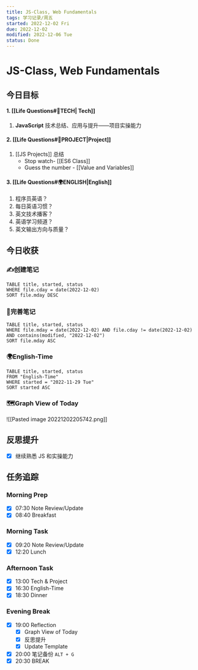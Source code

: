 ```yaml
---
title: JS-Class, Web Fundamentals
tags: 学习记录/周五
started: 2022-12-02 Fri
due: 2022-12-02
modified: 2022-12-06 Tue
status: Done
---
```

# JS-Class, Web Fundamentals
## 今日目标
#### 1. [[Life Questions#🚀TECH| Tech]]
1. **JavaScript** 技术总结、应用与提升——项目实操能力
#### 2. [[Life Questions#🚀PROJECT|Project]]
1. [[JS Projects]] 总结
	- Stop watch- [[ES6 Class]]
	- Guess the number - [[Value and Variables]]
#### 3. [[Life Questions#🌍ENGLISH|English]]
1. 程序员英语？
2. 每日英语习惯？
3. 英文技术播客？
4. 英语学习频道？
5. 英文输出方向与质量？
## 今日收获
### ✍️创建笔记

```dataview
TABLE title, started, status
WHERE file.cday = date(2022-12-02)
SORT file.mday DESC
```

### 📝完善笔记

```dataview
TABLE title, started, status
WHERE file.mday = date(2022-12-02) AND file.cday != date(2022-12-02) AND contains(modified, "2022-12-02")
SORT file.mday ASC
```

### 🌍English-Time

```dataview
TABLE title, started, status
FROM "English-Time"
WHERE started = "2022-11-29 Tue"
SORT started ASC
```

### 🗺️Graph View of Today
![[Pasted image 20221202205742.png]]
## 反思提升
- [x] 继续熟悉 JS 和实操能力
## 任务追踪
### Morning Prep
- [x] 07:30 Note Review/Update
- [x] 08:40 Breakfast
### Morning Task
- [x] 09:20 Note Review/Update
- [x] 12:20 Lunch
### Afternoon Task
- [x] 13:00 Tech & Project
- [x] 16:30 English-Time
- [x] 18:30 Dinner
### Evening Break
- [x] 19:00 Reflection
	- [x] Graph View of Today
	- [x] 反思提升
	- [x] Update Template 
- [x] 20:00 笔记备份 `ALT + G`
- [x] 20:30 BREAK